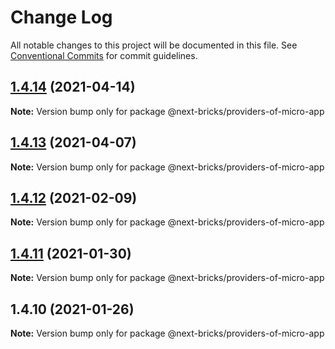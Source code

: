 # Change Log

All notable changes to this project will be documented in this file.
See [Conventional Commits](https://conventionalcommits.org) for commit guidelines.

## [1.4.14](https://github.com/easyops-cn/next-providers/compare/@next-bricks/providers-of-micro-app@1.4.13...@next-bricks/providers-of-micro-app@1.4.14) (2021-04-14)

**Note:** Version bump only for package @next-bricks/providers-of-micro-app





## [1.4.13](https://github.com/easyops-cn/next-providers/compare/@next-bricks/providers-of-micro-app@1.4.12...@next-bricks/providers-of-micro-app@1.4.13) (2021-04-07)

**Note:** Version bump only for package @next-bricks/providers-of-micro-app





## [1.4.12](https://github.com/easyops-cn/next-providers/compare/@next-bricks/providers-of-micro-app@1.4.11...@next-bricks/providers-of-micro-app@1.4.12) (2021-02-09)

**Note:** Version bump only for package @next-bricks/providers-of-micro-app

## [1.4.11](https://github.com/easyops-cn/next-providers/compare/@next-bricks/providers-of-micro-app@1.4.10...@next-bricks/providers-of-micro-app@1.4.11) (2021-01-30)

**Note:** Version bump only for package @next-bricks/providers-of-micro-app

## 1.4.10 (2021-01-26)

**Note:** Version bump only for package @next-bricks/providers-of-micro-app
